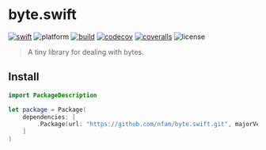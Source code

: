 
# byte.swift

[![swift][swift-badge]][swift-url]
![platform][platform-badge]
[![build][travis-badge]][travis-url]
[![codecov][codecov-badge]][codecov-url]
[![coveralls][coveralls-badge]][coveralls-url]
![license][license-badge]

> A tiny library for dealing with bytes.

## Install
```swift
import PackageDescription

let package = Package(
    dependencies: [
        .Package(url: "https://github.com/nfam/byte.swift.git", majorVersion: 0, minor: 1)
    ]
)
```

[swift-url]: https://swift.org
[swift-badge]: https://img.shields.io/badge/Swift-4.0-orange.svg?style=flat
[platform-badge]: https://img.shields.io/badge/Platforms-Linux%20%7C%20macOS%20%20%7C%20iOS%20%7C%20tvOS%20%7C%20watchOS-lightgray.svg?style=flat

[travis-badge]: https://travis-ci.org/nfam/byte.swift.svg
[travis-url]: https://travis-ci.org/nfam/byte.swift

[codecov-badge]: https://codecov.io/gh/nfam/byte.swift/branch/master/graphs/badge.svg
[codecov-url]: https://codecov.io/gh/nfam/byte.swift/branch/master

[coveralls-badge]: https://coveralls.io/repos/github/nfam/byte.swift/badge.svg
[coveralls-url]: https://coveralls.io/github/nfam/byte.swift

[license-badge]: https://img.shields.io/github/license/nfam/byte.swift.svg